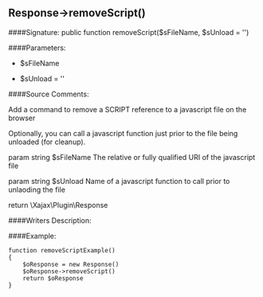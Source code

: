 ## Response->removeScript()

####Signature: public function removeScript($sFileName, $sUnload = '')

####Parameters:

* $sFileName

* $sUnload = ''




####Source Comments:

Add a command to remove a SCRIPT reference to a javascript file on the browser



Optionally, you can call a javascript function just prior to the file being unloaded (for cleanup).



param string		$sFileName			The relative or fully qualified URI of the javascript file

param string		$sUnload			Name of a javascript function to call prior to unlaoding the file



return \Xajax\Plugin\Response



####Writers Description:


####Example:
```
function removeScriptExample()
{
    $oResponse = new Response()
    $oResponse->removeScript()
    return $oResponse
}
```